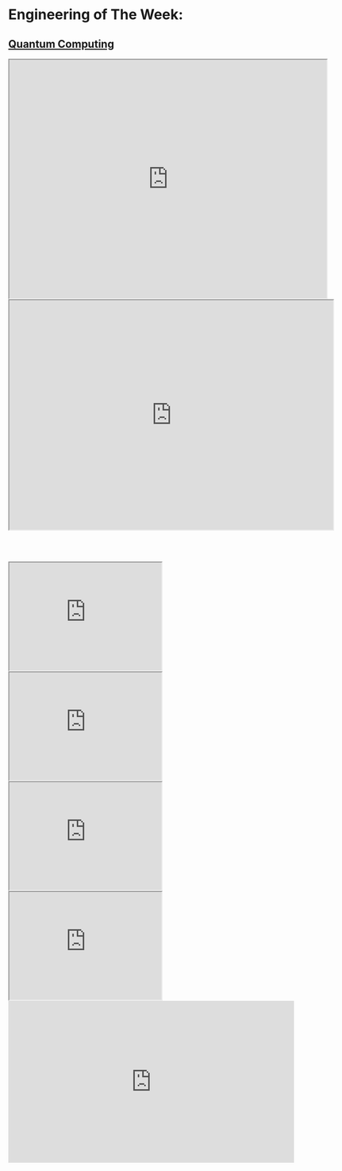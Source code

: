 # Engineering of The Week:
## [Quantum Computing](https://drive.google.com/file/d/17AMLZeEBhEG0fI-yZxxS1GhiWc0-cLRf/view?usp=drive_link)

<iframe src="https://drive.google.com/file/d/17AMLZeEBhEG0fI-yZxxS1GhiWc0-cLRf/preview" width="640" height="480" allow="autoplay"></iframe>



<iframe src="https://docs.google.com/presentation/d/e/2PACX-1vRpjSyeo4yHV_7ylOLtY6jjiJQ2levqvkTNH9hIAsR81hSae1ulpDF9w0DI3c-9w_HG80xTQuHX0IHS/embed?start=false&loop=false&delayms=3000" frameborder="1" style="width: 68vw; height: calc(68vw /1.4143);" allowfullscreen="true" mozallowfullscreen="true" webkitallowfullscreen="true"></iframe>

<br><br>

<iframe src="https://docs.google.com/presentation/d/e/2PACX-1vRpjSyeo4yHV_7ylOLtY6jjiJQ2levqvkTNH9hIAsR81hSae1ulpDF9w0DI3c-9w_HG80xTQuHX0IHS/embed?start=false&loop=false&delayms=3000" frameborder="1" style="width: 32vw; height: calc(32vw /1.4143);" allowfullscreen="true" mozallowfullscreen="true" webkitallowfullscreen="true"></iframe>
<iframe src="https://docs.google.com/presentation/d/e/2PACX-1vRpjSyeo4yHV_7ylOLtY6jjiJQ2levqvkTNH9hIAsR81hSae1ulpDF9w0DI3c-9w_HG80xTQuHX0IHS/embed?start=false&loop=false&delayms=3000" frameborder="1" style="width: 32vw; height: calc(32vw /1.4143);" allowfullscreen="true" mozallowfullscreen="true" webkitallowfullscreen="true"></iframe>
<iframe src="https://docs.google.com/presentation/d/e/2PACX-1vRpjSyeo4yHV_7ylOLtY6jjiJQ2levqvkTNH9hIAsR81hSae1ulpDF9w0DI3c-9w_HG80xTQuHX0IHS/embed?start=false&loop=false&delayms=3000" frameborder="1" style="width: 32vw; height: calc(32vw /1.4143);" allowfullscreen="true" mozallowfullscreen="true" webkitallowfullscreen="true"></iframe>
<iframe src="https://docs.google.com/presentation/d/e/2PACX-1vRpjSyeo4yHV_7ylOLtY6jjiJQ2levqvkTNH9hIAsR81hSae1ulpDF9w0DI3c-9w_HG80xTQuHX0IHS/embed?start=false&loop=false&delayms=3000" frameborder="1" style="width: 32vw; height: calc(32vw /1.4143);" allowfullscreen="true" mozallowfullscreen="true" webkitallowfullscreen="true"></iframe>


<iframe src="https://docs.google.com/presentation/d/e/2PACX-1vRpjSyeo4yHV_7ylOLtY6jjiJQ2levqvkTNH9hIAsR81hSae1ulpDF9w0DI3c-9w_HG80xTQuHX0IHS/embed?start=false&loop=false&delayms=3000" frameborder="0" style="width: 60vw; height: 34vw;" allowfullscreen="true" mozallowfullscreen="true" webkitallowfullscreen="true"></iframe>


